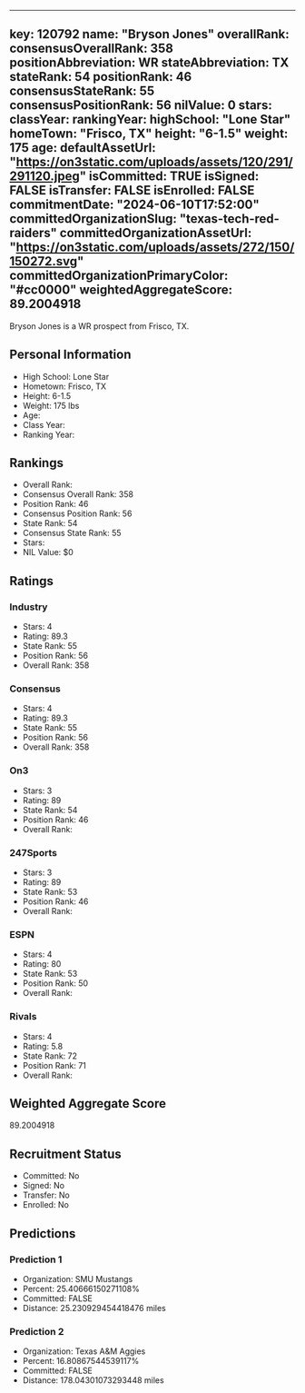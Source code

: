 ---
  key: 120792
  name: "Bryson Jones"
  overallRank: 
  consensusOverallRank: 358
  positionAbbreviation: WR
  stateAbbreviation: TX
  stateRank: 54
  positionRank: 46
  consensusStateRank: 55
  consensusPositionRank: 56
  nilValue: 0
  stars: 
  classYear: 
  rankingYear: 
  highSchool: "Lone Star"
  homeTown: "Frisco, TX"
  height: "6-1.5"
  weight: 175
  age: 
  defaultAssetUrl: "https://on3static.com/uploads/assets/120/291/291120.jpeg"
  isCommitted: TRUE
  isSigned: FALSE
  isTransfer: FALSE
  isEnrolled: FALSE
  commitmentDate: "2024-06-10T17:52:00"
  committedOrganizationSlug: "texas-tech-red-raiders"
  committedOrganizationAssetUrl: "https://on3static.com/uploads/assets/272/150/150272.svg"
  committedOrganizationPrimaryColor: "#cc0000"
  weightedAggregateScore: 89.2004918
  ---
  
  Bryson Jones is a WR prospect from Frisco, TX.
  
  ## Personal Information
  - High School: Lone Star
  - Hometown: Frisco, TX
  - Height: 6-1.5
  - Weight: 175 lbs
  - Age: 
  - Class Year: 
  - Ranking Year: 
  
  ## Rankings
  - Overall Rank: 
  - Consensus Overall Rank: 358
  - Position Rank: 46
  - Consensus Position Rank: 56
  - State Rank: 54
  - Consensus State Rank: 55
  - Stars: 
  - NIL Value: $0
  
  ## Ratings
  
  ### Industry
  - Stars: 4
  - Rating: 89.3
  - State Rank: 55
  - Position Rank: 56
  - Overall Rank: 358
  
  ### Consensus
  - Stars: 4
  - Rating: 89.3
  - State Rank: 55
  - Position Rank: 56
  - Overall Rank: 358
  
  ### On3
  - Stars: 3
  - Rating: 89
  - State Rank: 54
  - Position Rank: 46
  - Overall Rank: 
  
  ### 247Sports
  - Stars: 3
  - Rating: 89
  - State Rank: 53
  - Position Rank: 46
  - Overall Rank: 
  
  ### ESPN
  - Stars: 4
  - Rating: 80
  - State Rank: 53
  - Position Rank: 50
  - Overall Rank: 
  
  ### Rivals
  - Stars: 4
  - Rating: 5.8
  - State Rank: 72
  - Position Rank: 71
  - Overall Rank: 
  
  ## Weighted Aggregate Score
  89.2004918
  
  ## Recruitment Status
  - Committed: No
  - Signed: No
  - Transfer: No
  - Enrolled: No
  
  
  
  ## Predictions
  
  ### Prediction 1
  - Organization: SMU Mustangs
  - Percent: 25.40666150271108%
  - Committed: FALSE
  - Distance: 25.230929454418476 miles
  
  ### Prediction 2
  - Organization: Texas A&M Aggies
  - Percent: 16.80867544539117%
  - Committed: FALSE
  - Distance: 178.04301073293448 miles
  